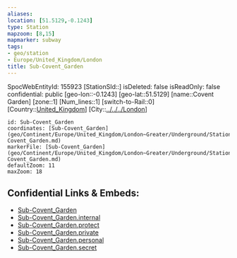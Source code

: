 ```yaml
---
aliases: 
location: [51.5129,-0.1243]
type: Station 
mapzoom: [8,15] 
mapmarker: subway 
tags:
- geo/station
- Europe/United_Kingdom/London
title: Sub-Covent_Garden
---
```

SpocWebEntityId: 155923
[StationSId::]
isDeleted: false
isReadOnly: false
confidential: public
[geo-lon::-0.1243]
[geo-lat::51.5129]
[name::Covent Garden]
[zone::1]
[Num_lines::1]
[switch-to-Rail::0]
[Country::[United_Kingdom](geo/Continent/Europe/United_Kingdom.md)]
[City::[../../../London](../../../London)]


```leaflet
id: Sub-Covent_Garden
coordinates: [Sub-Covent_Garden](geo/Continent/Europe/United_Kingdom/London~Greater/Underground/Station/Sub-Covent_Garden.md)
markerFile: [Sub-Covent_Garden](geo/Continent/Europe/United_Kingdom/London~Greater/Underground/Station/Sub-Covent_Garden.md)
defaultZoom: 11 
maxZoom: 18
```


## Confidential Links & Embeds: 
- [Sub-Covent_Garden](../../../../../../../../_public/geo/Continent/Europe/United_Kingdom/London~Greater/Underground/Station/Sub-Covent_Garden.md) 
- [Sub-Covent_Garden.internal](../../../../../../../../_internal/geo/Continent/Europe/United_Kingdom/London~Greater/Underground/Station/Sub-Covent_Garden.internal.md) 
- [Sub-Covent_Garden.protect](../../../../../../../../_protect/geo/Continent/Europe/United_Kingdom/London~Greater/Underground/Station/Sub-Covent_Garden.protect.md) 
- [Sub-Covent_Garden.private](../../../../../../../../_private/geo/Continent/Europe/United_Kingdom/London~Greater/Underground/Station/Sub-Covent_Garden.private.md) 
- [Sub-Covent_Garden.personal](../../../../../../../../_personal/geo/Continent/Europe/United_Kingdom/London~Greater/Underground/Station/Sub-Covent_Garden.personal.md) 
- [Sub-Covent_Garden.secret](../../../../../../../../_secret/geo/Continent/Europe/United_Kingdom/London~Greater/Underground/Station/Sub-Covent_Garden.secret.md) 
